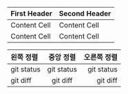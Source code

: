 | First Header  | Second Header |
| ------------- | ------------- |
| Content Cell  | Content Cell  |
| Content Cell  | Content Cell  |

| 왼쪽 정렬 | 중앙 정렬 | 오른쪽 정렬 |
|:---|:---:|---:|
| git status   | git status     | git status    |
| git diff     | git diff       | git diff      |
